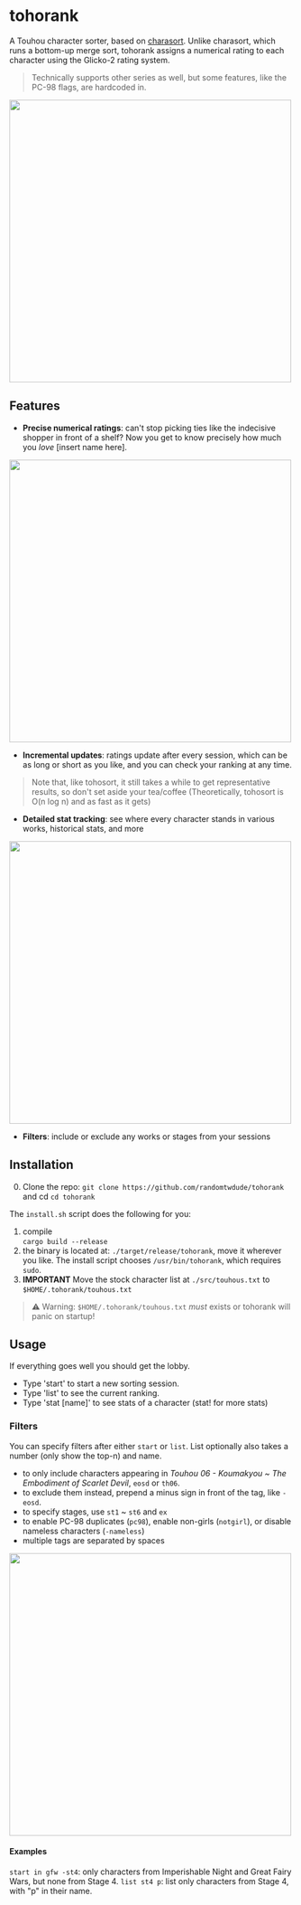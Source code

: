 # tohorank
A Touhou character sorter, based on [charasort](https://github.com/execfera/charasort/). Unlike charasort, which runs a bottom-up merge sort, tohorank assigns a numerical rating to each character using the Glicko-2 rating system.
> Technically supports other series as well, but some features, like the PC-98 flags, are hardcoded in.
<img src="https://github.com/randomtwdude/tohorank/assets/105645765/736da729-6432-453a-ae50-09d6b5db010f" width=500>

## Features
- **Precise numerical ratings**: can't stop picking ties like the indecisive shopper in front of a shelf? Now you get to know precisely how much you *love* [insert name here].
<img src="https://github.com/randomtwdude/tohorank/assets/105645765/c6a06c33-07d3-4106-b347-84160f76d6d2" width=500>

- **Incremental updates**: ratings update after every session, which can be as long or short as you like, and you can check your ranking at any time.
> Note that, like tohosort, it still takes a while to get representative results, so don't set aside your tea/coffee
> (Theoretically, tohosort is O(n log n) and as fast as it gets)

- **Detailed stat tracking**: see where every character stands in various works, historical stats, and more
<img src="https://github.com/randomtwdude/tohorank/assets/105645765/4b19fe59-89c9-478c-94ea-088bb94066c2" width=500>

- **Filters**: include or exclude any works or stages from your sessions

## Installation
0. Clone the repo: `git clone https://github.com/randomtwdude/tohorank` and cd `cd tohorank`

The `install.sh` script does the following for you:
1. compile<br>
   `cargo build --release`
2. the binary is located at: `./target/release/tohorank`, move it wherever you like. The install script chooses `/usr/bin/tohorank`, which requires `sudo`.
3. **IMPORTANT** Move the stock character list at `./src/touhous.txt` to `$HOME/.tohorank/touhous.txt`
> :warning: Warning: `$HOME/.tohorank/touhous.txt` *must* exists or tohorank will panic on startup!

## Usage
If everything goes well you should get the lobby.
- Type 'start' to start a new sorting session.
- Type 'list' to see the current ranking.
- Type 'stat [name]' to see stats of a character (stat! for more stats)
### Filters
You can specify filters after either `start` or `list`. List optionally also takes a number (only show the top-n) and name.<br>
- to only include characters appearing in *Touhou 06 - Koumakyou ~ The Embodiment of Scarlet Devil*, `eosd` or `th06`.
- to exclude them instead, prepend a minus sign in front of the tag, like `-eosd`.
- to specify stages, use `st1` ~ `st6` and `ex`
- to enable PC-98 duplicates (`pc98`), enable non-girls (`notgirl`), or disable nameless characters (`-nameless`)
- multiple tags are separated by spaces
<img src="https://github.com/randomtwdude/tohorank/assets/105645765/846b9856-89dd-4c3b-9d0b-726df545f93a" width=500>

#### Examples
`start in gfw -st4`: only characters from Imperishable Night and Great Fairy Wars, but none from Stage 4.
`list st4 p`: list only characters from Stage 4, with "p" in their name.
